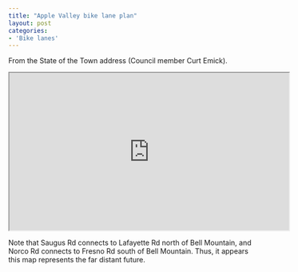 ```yaml
---
title: "Apple Valley bike lane plan"
layout: post
categories:
- 'Bike lanes'
---
```


From the State of the Town address (Council member Curt Emick).

<iframe width="560" height="315" src="https://www.youtube.com/embed/0BK0DiybD40?si=P8JjGloDmQL1Z9R_" title="Apple Valley bike lane plan" allow="accelerometer; autoplay; clipboard-write; encrypted-media; gyroscope; picture-in-picture; web-share" referrerpolicy="strict-origin-when-cross-origin" allowfullscreen></iframe>

Note that Saugus Rd connects to Lafayette Rd north of Bell Mountain, and Norco Rd connects to Fresno Rd south of Bell Mountain. Thus, it appears this map represents the far distant future.
